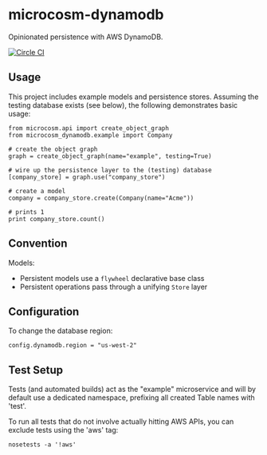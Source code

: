 # microcosm-dynamodb

Opinionated persistence with AWS DynamoDB.


[![Circle CI](https://circleci.com/gh/globality-corp/microcosm-dynamodb/tree/develop.svg?style=svg)](https://circleci.com/gh/globality-corp/microcosm-dynamodb/tree/develop)


## Usage

This project includes example models and persistence stores. Assuming the testing
database exists (see below), the following demonstrates basic usage:

    from microcosm.api import create_object_graph
    from microcosm_dynamodb.example import Company

    # create the object graph
    graph = create_object_graph(name="example", testing=True)

    # wire up the persistence layer to the (testing) database
    [company_store] = graph.use("company_store")

    # create a model
    company = company_store.create(Company(name="Acme"))

    # prints 1
    print company_store.count()


## Convention

Models:

 -  Persistent models use a `flywheel` declarative base class
 -  Persistent operations pass through a unifying `Store` layer


## Configuration

To change the database region:

    config.dynamodb.region = "us-west-2"


## Test Setup

Tests (and automated builds) act as the "example" microservice and will by default use a dedicated namespace, prefixing all created Table names with 'test'.

To run all tests that do not involve actually hitting AWS APIs, you can exclude tests using the 'aws' tag:

    nosetests -a '!aws'

